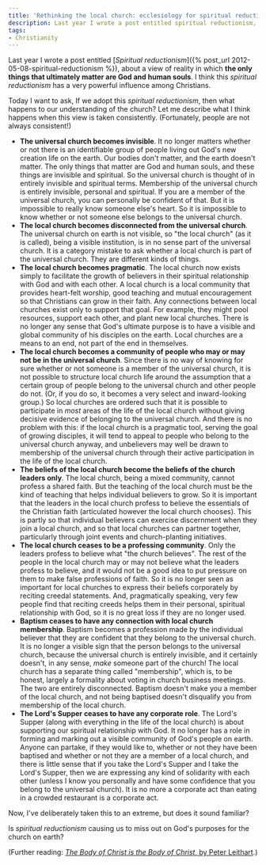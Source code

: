 ```yaml
---
title: 'Rethinking the local church: ecclesiology for spiritual reductionists'
description: Last year I wrote a post entitled spiritual reductionism, about a view of reality in which the only things that ultimately matter are God and human souls.
tags:
- Christianity
---
```

Last year I wrote a post entitled [_Spiritual reductionism_]({% post_url 2012-05-08-spiritual-reductionism %}), about a view of reality in which **the only things that ultimately matter are God and human souls**. I think this _spiritual reductionism_ has a very powerful influence among Christians.

Today I want to ask, If we adopt this _spiritual reductionism_, then what happens to our understanding of the church? Let me describe what I think happens when this view is taken consistently. (Fortunately, people are not always consistent!)

* **The universal church becomes invisible**. It no longer matters whether or not there is an identifiable group of people living out God's new creation life on the earth. Our bodies don't matter, and the earth doesn't matter. The only things that matter are God and human souls, and these things are invisible and spiritual. So the universal church is thought of in entirely invisible and spiritual terms. Membership of the universal church is entirely invisible, personal and spiritual. If you are a member of the universal church, you can personally be confident of that. But it is impossible to really know someone else's heart. So it is impossible to know whether or not someone else belongs to the universal church.
* **The local church becomes disconnected from the universal church**. The universal church on earth is not visible, so "the local church" (as it is called), being a visible institution, is in no sense part of the universal church. It is a category mistake to ask whether a local church is part of the universal church. They are different kinds of things.
* **The local church becomes pragmatic**. The local church now exists simply to facilitate the growth of believers in their spiritual relationship with God and with each other. A local church is a local community that provides heart-felt worship, good teaching and mutual encouragement so that Christians can grow in their faith. Any connections between local churches exist only to support that goal. For example, they might pool resources, support each other, and plant new local churches. There is no longer any sense that God's ultimate purpose is to have a visible and global community of his disciples on the earth. Local churches are a means to an end, not part of the end in themselves.
* **The local church becomes a community of people who may or may not be in the universal church**. Since there is no way of knowing for sure whether or not someone is a member of the universal church, it is not possible to structure local church life around the assumption that a certain group of people belong to the universal church and other people do not. (Or, if you do so, it becomes a very select and inward-looking group.) So local churches are ordered such that it is possible to participate in _most_ areas of the life of the local church without giving decisive evidence of belonging to the universal church. And there is no problem with this: if the local church is a pragmatic tool, serving the goal of growing disciples, it will tend to appeal to people who belong to the universal church anyway, and unbelievers may well be drawn to membership of the universal church through their active participation in the life of the local church.
* **The beliefs of the local church become the beliefs of the church leaders only**. The local church, being a mixed community, cannot profess a shared faith. But the teaching of the local church must be the kind of teaching that helps individual believers to grow. So it is important that the leaders in the local church profess to believe the essentials of the Christian faith (articulated however the local church chooses). This is partly so that individual believers can exercise discernment when they join a local church, and so that local churches can partner together, particularly through joint events and church-planting initiatives.
* **The local church ceases to be a professing community**. Only the leaders profess to believe what "the church believes". The rest of the people in the local church may or may not believe what the leaders profess to believe, and it would not be a good idea to put pressure on them to make false professions of faith. So it is no longer seen as important for local churches to express their beliefs corporately by reciting creedal statements. And, pragmatically speaking, very few people find that reciting creeds helps them in their personal, spiritual relationship with God, so it is no great loss if they are no longer used.
* **Baptism ceases to have any connection with local church membership**. Baptism becomes a profession made by the individual believer that they are confident that they belong to the universal church. It is no longer a visible sign that the person belongs to the universal church, because the universal church is entirely invisible, and it certainly doesn't, in any sense, _make_ someone part of the church! The local church has a separate thing called "membership", which is, to be honest, largely a formality about voting in church business meetings. The two are entirely disconnected. Baptism doesn't make you a member of the local church, and not being baptised doesn't disqualify you from membership of the local church.
* **The Lord's Supper ceases to have any corporate role**. The Lord's Supper (along with everything in the life of the local church) is about supporting our spiritual relationship with God. It no longer has a role in forming and marking out a visible community of God's people on earth. Anyone can partake, if they would like to, whether or not they have been baptised and whether or not they are a member of a local church, and there is little sense that if you take the Lord's Supper and I take the Lord's Supper, then we are expressing any kind of solidarity with each other (unless I know you personally and have some confidence that you belong to the universal church). It is no more a corporate act than eating in a crowded restaurant is a corporate act.

Now, I've deliberately taken this to an extreme, but does it sound familiar?

Is _spiritual reductionism_ causing us to miss out on God's purposes for the church on earth?

(Further reading: [_The Body of Christ is the Body of Christ_, by Peter Leithart](http://www.credenda.org/archive/issues/19-1liturgia.php).)

